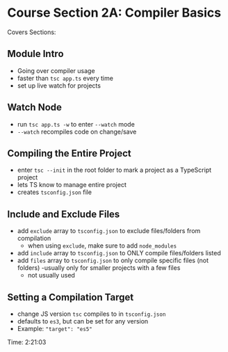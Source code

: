 # Course Section 2A: Compiler Basics

Covers Sections:

## Module Intro

- Going over compiler usage
- faster than `tsc app.ts` every time
- set up live watch for projects

## Watch Node

- run `tsc app.ts -w` to enter `--watch` mode
- `--watch` recompiles code on change/save

## Compiling the Entire Project

- enter `tsc --init` in the root folder to mark a project as a TypeScript project
- lets TS know to manage entire project
- creates `tsconfig.json` file

## Include and Exclude Files

- add `exclude` array to `tsconfig.json` to exclude files/folders from compilation
  - when using `exclude`, make sure to add `node_modules`
- add `include` array to `tsconfig.json` to ONLY compile files/folders listed
- add `files` array to `tsconfig.json` to only compile specific files (not folders)
  -usually only for smaller projects with a few files
  - not usually used

## Setting a Compilation Target

- change JS version `tsc` compiles to in `tsconfig.json`
- defaults to `es3`, but can be set for any version
- Example: `"target": "es5"`

Time: 2:21:03
